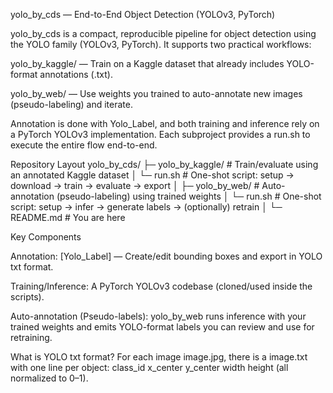 yolo_by_cds — End-to-End Object Detection (YOLOv3, PyTorch)

yolo_by_cds is a compact, reproducible pipeline for object detection using the YOLO family (YOLOv3, PyTorch).
It supports two practical workflows:

yolo_by_kaggle/ — Train on a Kaggle dataset that already includes YOLO-format annotations (.txt).

yolo_by_web/ — Use weights you trained to auto-annotate new images (pseudo-labeling) and iterate.

Annotation is done with Yolo_Label, and both training and inference rely on a PyTorch YOLOv3 implementation.
Each subproject provides a run.sh to execute the entire flow end-to-end.

Repository Layout
yolo_by_cds/
├─ yolo_by_kaggle/        # Train/evaluate using an annotated Kaggle dataset
│  └─ run.sh              # One-shot script: setup → download → train → evaluate → export
│
├─ yolo_by_web/           # Auto-annotation (pseudo-labeling) using trained weights
│  └─ run.sh              # One-shot script: setup → infer → generate labels → (optionally) retrain
│
└─ README.md              # You are here

Key Components

Annotation: [Yolo_Label] — Create/edit bounding boxes and export in YOLO txt format.

Training/Inference: A PyTorch YOLOv3 codebase (cloned/used inside the scripts).

Auto-annotation (Pseudo-labels): yolo_by_web runs inference with your trained weights and emits YOLO-format labels you can review and use for retraining.

What is YOLO txt format?
For each image image.jpg, there is a image.txt with one line per object:
class_id x_center y_center width height (all normalized to 0–1).
